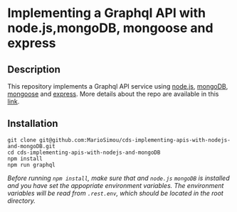 # Implementing a Graphql API with node.js,mongoDB, mongoose and express

## Description

This repository implements a Graphql API service using [node.js](https://nodejs.org/en/), [mongoDB](https://www.mongodb.com/), [mongoose](https://mongoosejs.com/) and [express](https://expressjs.com/). More details about the repo are available in this [link](https://coredatascience.herokuapp.com/category/web-development/5d8f8c9bde756a0017b41fac).

## Installation

```
git clone git@github.com:MarioSimou/cds-implementing-apis-with-nodejs-and-mongoDB.git
cd cds-implementing-apis-with-nodejs-and-mongoDB
npm install
npm run graphql
```
*Before running ```npm install```, make sure that and `node.js` `mongoDB` is installed and you have set the appopriate environment variables. The environment variables will be read from `.rest.env`, which should be located in the root directory.*
